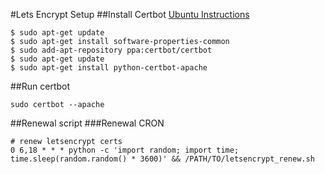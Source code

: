 #Lets Encrypt Setup
##Install Certbot
[Ubuntu Instructions](https://certbot.eff.org/lets-encrypt/ubuntuxenial-apache)

```
$ sudo apt-get update
$ sudo apt-get install software-properties-common
$ sudo add-apt-repository ppa:certbot/certbot
$ sudo apt-get update
$ sudo apt-get install python-certbot-apache 
```

##Run certbot

```sudo certbot --apache```

##Renewal script
###Renewal CRON

```
# renew letsencrypt certs
0 6,18 * * * python -c 'import random; import time; time.sleep(random.random() * 3600)' && /PATH/TO/letsencrypt_renew.sh
```
